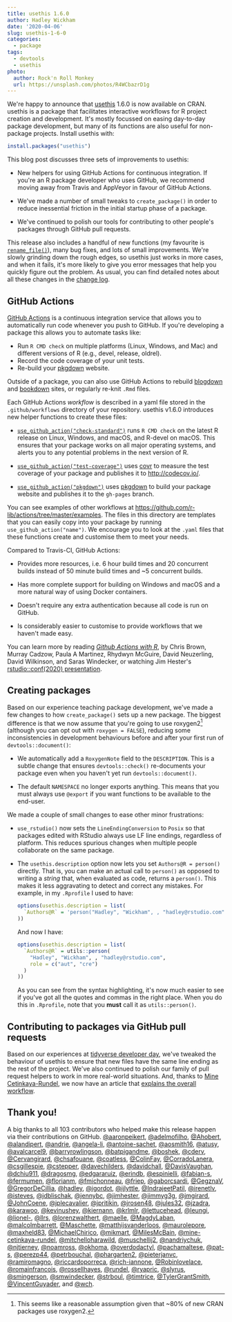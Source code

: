 ```yaml
---
title: usethis 1.6.0
author: Hadley Wickham
date: '2020-04-06'
slug: usethis-1-6-0
categories:
  - package
tags:
  - devtools
  - usethis
photo:
  author: Rock'n Roll Monkey
  url: https://unsplash.com/photos/R4WCbazrD1g
---
```




We're happy to announce that [usethis](https://usethis.r-lib.org) 1.6.0 is now available on CRAN. usethis is a package that facilitates interactive workflows for R project creation and development. It's mostly focussed on easing day-to-day package development, but many of its functions are also useful for non-package projects. Install usethis with:


```r
install.packages("usethis")
```

This blog post discusses three sets of improvements to usethis:

* New helpers for using GitHub Actions for continuous integration. If you're an 
  R package developer who uses GitHub, we recommend moving away from Travis and
  AppVeyor in favour of GitHub Actions.
  
* We've made a number of small tweaks to `create_package()` in order to reduce
  inessential friction in the initial startup phase of a package.
  
* We've continued to polish our tools for contributing to other people's
  packages through GitHub pull requests.
  
This release also includes a handful of new functions (my favourite is [`rename_file()`](https://usethis.r-lib.org/reference/rename_files.html)), many bug fixes, and lots of small improvements. We're slowly grinding down the rough edges, so usethis just works in more cases, and when it fails, it's more likely to give you error messages that help you quickly figure out the problem. As usual, you can find detailed notes about all these changes in the [change log](https://usethis.r-lib.org/news/index.html).

## GitHub Actions

[GitHub Actions](https://github.com/features/actions) is a continuous integration service that allows you to automatically run code whenever you push to GitHub. If you're developing a package this allows you to automate tasks like:

* Run `R CMD check` on multiple platforms (Linux, Windows, and Mac) and
  different versions of R (e.g., devel, release, oldrel).
* Record the code coverage of your unit tests.
* Re-build your [pkgdown](https://pkgdown.r-lib.org/) website.

Outside of a package, you can also use GitHub Actions to rebuild [blogdown](https://github.com/r-lib/actions/blob/master/examples/blogdown.yaml) and [bookdown](https://github.com/r-lib/actions/blob/master/examples/bookdown.yaml) sites, or regularly re-knit `.Rmd` files. 

Each GitHub Actions *workflow* is described in a yaml file stored in the `.github/workflows` directory of your repository. usethis v1.6.0 introduces new helper functions to create these files:

* [`use_github_action("check-standard")`](https://github.com/r-lib/actions/blob/master/examples/check-standard.yaml) runs `R CMD check` on the latest
  R release on Linux, Windows, and macOS, and R-devel on macOS. This ensures
  that your package works on all major operating systems, and alerts you to
  any potential problems in the next version of R.

* [`use_github_action("test-coverage")`](https://github.com/r-lib/actions/blob/master/examples/test-coverage.yaml) 
  uses [covr](http://covr.r-lib.org/) to measure the test coverage of your package 
  and publishes it to <http://codecov.io/>.
  
* [`use_github_action("pkgdown")`](https://github.com/r-lib/actions/blob/master/examples/pkgdown.yaml)
  uses [pkgdown](https://pkgdown.r-lib.org/) to build your package website and 
  publishes it to the `gh-pages` branch.

You can see examples of other workflows at <https://github.com/r-lib/actions/tree/master/examples>. The files in this directory are templates that you can easily copy into your package by running `use_github_action("name")`. We encourage you to look at the `.yaml` files that these functions create and customise them to meet your needs.

Compared to Travis-CI, GitHub Actions:

* Provides more resources, i.e. 6 hour build times and 20 concurrent builds 
  instead of 50 minute build times and ~5 concurrent builds. 
  
* Has more complete support for building on Windows and macOS and a more 
  natural way of using Docker containers. 
  
* Doesn't require any extra authentication because all code is run on GitHub.

* Is considerably easier to customise to provide workflows that we haven't
  made easy.

You can learn more by reading [_Github Actions with R_](https://ropenscilabs.github.io/actions_sandbox/), by Chris Brown, Murray Cadzow, Paula A Martinez, Rhydwyn McGuire, David Neuzerling, David Wilkinson, and Saras Windecker, or watching Jim Hester's [rstudio::conf(2020) presentation](https://resources.rstudio.com/rstudio-conf-2020/azure-pipelines-and-github-actions-jim-hester).

## Creating packages

Based on our experience teaching package development, we've made a few changes to how `create_package()` sets up a new package. The biggest difference is that we now assume that you're going to use roxygen2[^footnote] (although you can opt out with `roxygen = FALSE`), reducing some inconsistencies in development behaviours before and after your first run of `devtools::document()`:

[^footnote]: This seems like a reasonable assumption given that ~80% of new CRAN packages use roxygen2.

*   We automatically add a `RoxygenNote` field to the `DESCRIPTION`. This is a 
    subtle change that ensures `devtools::check()` re-documents your package even
    when you haven't yet run `devtools::document()`.
    
*   The default `NAMESPACE` no longer exports anything. This means that you
    must always use `@export` if you want functions to be available to the 
    end-user.

We made a couple of small changes to ease other minor frustrations:

*   `use_rstudio()` now sets the `LineEndingConversion` to `Posix` so that
    packages edited with RStudio always use LF line endings, regardless of 
    platform. This reduces spurious changes when multiple people collaborate
    on the same package.
  
*   The `usethis.description` option now lets you set `Authors@R = person()` 
    directly. That is, you can make an actual call to `person()` as opposed
    to writing a *string* that, when evaluated as code, returns a `person()`.
    This makes it less aggravating to detect and correct any mistakes. For
    example, in my `.Rprofile` I used to have:
    
    
    ```r
    options(usethis.description = list(
      `Authors@R` = 'person("Hadley", "Wickham", , "hadley@rstudio.com", role = c("aut", "cre"))'
    ))
    ```
    
    And now I have:

    
    ```r
    options(usethis.description = list(
      `Authors@R` = utils::person(
        "Hadley", "Wickham", , "hadley@rstudio.com",
        role = c("aut", "cre")
      )
    ))
    ```
      
    As you can see from the syntax highlighting, it's now much easier to see if 
    you've got all the quotes and commas in the right place. When you do this in
    `.Rprofile`, note that you **must** call it as `utils::person()`.

## Contributing to packages via GitHub pull requests

Based on our experiences at [tidyverse developer day](https://www.tidyverse.org/blog/2019/11/tidyverse-dev-day-2020/), we've tweaked the behaviour of usethis to ensure that new files have the same line ending as the rest of the project. We've also continued to polish our family of pull request helpers to work in more real-world situations. And, thanks to [Mine Cetinkaya-Rundel](http://www2.stat.duke.edu/~mc301/), we now have an article that [explains the overall workflow](https://usethis.r-lib.org/articles/articles/pr-functions.html).

## Thank you!

A big thanks to all 103 contributors who helped make this release happen via their contributions on GitHub. [&#x0040;aaronpeikert](https://github.com/aaronpeikert), [&#x0040;adelmofilho](https://github.com/adelmofilho), [&#x0040;Ahobert](https://github.com/Ahobert), [&#x0040;alandipert](https://github.com/alandipert), [&#x0040;andrie](https://github.com/andrie), [&#x0040;angela-li](https://github.com/angela-li), [&#x0040;antoine-sachet](https://github.com/antoine-sachet), [&#x0040;aosmith16](https://github.com/aosmith16), [&#x0040;atusy](https://github.com/atusy), [&#x0040;avalcarcel9](https://github.com/avalcarcel9), [&#x0040;barryrowlingson](https://github.com/barryrowlingson), [&#x0040;batpigandme](https://github.com/batpigandme), [&#x0040;boshek](https://github.com/boshek), [&#x0040;cderv](https://github.com/cderv), [&#x0040;Cervangirard](https://github.com/Cervangirard), [&#x0040;chsafouane](https://github.com/chsafouane), [&#x0040;coatless](https://github.com/coatless), [&#x0040;ColinFay](https://github.com/ColinFay), [&#x0040;CorradoLanera](https://github.com/CorradoLanera), [&#x0040;csgillespie](https://github.com/csgillespie), [&#x0040;cstepper](https://github.com/cstepper), [&#x0040;davechilders](https://github.com/davechilders), [&#x0040;davidchall](https://github.com/davidchall), [&#x0040;DavisVaughan](https://github.com/DavisVaughan), [&#x0040;dchiu911](https://github.com/dchiu911), [&#x0040;dragosmg](https://github.com/dragosmg), [&#x0040;edgararuiz](https://github.com/edgararuiz), [&#x0040;erindb](https://github.com/erindb), [&#x0040;espinielli](https://github.com/espinielli), [&#x0040;fabian-s](https://github.com/fabian-s), [&#x0040;fermumen](https://github.com/fermumen), [&#x0040;florianm](https://github.com/florianm), [&#x0040;fmichonneau](https://github.com/fmichonneau), [&#x0040;friep](https://github.com/friep), [&#x0040;gaborcsardi](https://github.com/gaborcsardi), [&#x0040;GegznaV](https://github.com/GegznaV), [&#x0040;GregorDeCillia](https://github.com/GregorDeCillia), [&#x0040;hadley](https://github.com/hadley), [&#x0040;igordot](https://github.com/igordot), [&#x0040;ijlyttle](https://github.com/ijlyttle), [&#x0040;IndrajeetPatil](https://github.com/IndrajeetPatil), [&#x0040;irenetlv](https://github.com/irenetlv), [&#x0040;isteves](https://github.com/isteves), [&#x0040;jdblischak](https://github.com/jdblischak), [&#x0040;jennybc](https://github.com/jennybc), [&#x0040;jimhester](https://github.com/jimhester), [&#x0040;jimmyg3g](https://github.com/jimmyg3g), [&#x0040;jmgirard](https://github.com/jmgirard), [&#x0040;JohnCoene](https://github.com/JohnCoene), [&#x0040;jplecavalier](https://github.com/jplecavalier), [&#x0040;jpritikin](https://github.com/jpritikin), [&#x0040;jrosen48](https://github.com/jrosen48), [&#x0040;jules32](https://github.com/jules32), [&#x0040;jzadra](https://github.com/jzadra), [&#x0040;karawoo](https://github.com/karawoo), [&#x0040;kevinushey](https://github.com/kevinushey), [&#x0040;kiernann](https://github.com/kiernann), [&#x0040;krlmlr](https://github.com/krlmlr), [&#x0040;lettucehead](https://github.com/lettucehead), [&#x0040;leungi](https://github.com/leungi), [&#x0040;lionel-](https://github.com/lionel-), [&#x0040;llrs](https://github.com/llrs), [&#x0040;lorenzwalthert](https://github.com/lorenzwalthert), [&#x0040;maelle](https://github.com/maelle), [&#x0040;MagdyLaban](https://github.com/MagdyLaban), [&#x0040;malcolmbarrett](https://github.com/malcolmbarrett), [&#x0040;Maschette](https://github.com/Maschette), [&#x0040;matthijsvanderloos](https://github.com/matthijsvanderloos), [&#x0040;maurolepore](https://github.com/maurolepore), [&#x0040;maxheld83](https://github.com/maxheld83), [&#x0040;MichaelChirico](https://github.com/MichaelChirico), [&#x0040;mikmart](https://github.com/mikmart), [&#x0040;MilesMcBain](https://github.com/MilesMcBain), [&#x0040;mine-cetinkaya-rundel](https://github.com/mine-cetinkaya-rundel), [&#x0040;mitchelloharawild](https://github.com/mitchelloharawild), [&#x0040;muschellij2](https://github.com/muschellij2), [&#x0040;nandriychuk](https://github.com/nandriychuk), [&#x0040;njtierney](https://github.com/njtierney), [&#x0040;noamross](https://github.com/noamross), [&#x0040;okhoma](https://github.com/okhoma), [&#x0040;overdodactyl](https://github.com/overdodactyl), [&#x0040;pachamaltese](https://github.com/pachamaltese), [&#x0040;pat-s](https://github.com/pat-s), [&#x0040;perezp44](https://github.com/perezp44), [&#x0040;petrbouchal](https://github.com/petrbouchal), [&#x0040;phargarten2](https://github.com/phargarten2), [&#x0040;pieterjanvc](https://github.com/pieterjanvc), [&#x0040;ramiromagno](https://github.com/ramiromagno), [&#x0040;riccardoporreca](https://github.com/riccardoporreca), [&#x0040;rich-iannone](https://github.com/rich-iannone), [&#x0040;Robinlovelace](https://github.com/Robinlovelace), [&#x0040;romainfrancois](https://github.com/romainfrancois), [&#x0040;rossellhayes](https://github.com/rossellhayes), [&#x0040;rundel](https://github.com/rundel), [&#x0040;ryapric](https://github.com/ryapric), [&#x0040;slyrus](https://github.com/slyrus), [&#x0040;smingerson](https://github.com/smingerson), [&#x0040;smwindecker](https://github.com/smwindecker), [&#x0040;strboul](https://github.com/strboul), [&#x0040;timtrice](https://github.com/timtrice), [&#x0040;TylerGrantSmith](https://github.com/TylerGrantSmith), [&#x0040;VincentGuyader](https://github.com/VincentGuyader), and [&#x0040;wch](https://github.com/wch).
